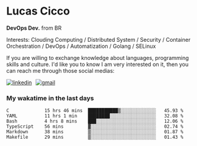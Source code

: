 # Lucas Cicco

**DevOps Dev.** from BR

Interests: Clouding Computing / Distributed System / Security / Container Orchestration / DevOps / Automatization / Golang / SELinux

If you are willing to exchange knowledge about languages, programming skills and culture. I'd like you to know I am very interested on it, then you can reach me through those social medias:

<div style="display: flex; align-items: center; gap: 10px;">
  <a href="https://www.linkedin.com/in/lucas-vitor-de-cicco" target="_blank">
    <img
      src="https://img.shields.io/badge/-LinkedIn-%230077B5?style=for-the-badge&logo=linkedin&logoColor=white"
      alt="linkedin"
      target="_blank" 
    />
  </a>
  <a href="mailto:lucasvitorx1@gmail.com">
      <img
        src="https://img.shields.io/badge/-Gmail-%23333?style=for-the-badge&logo=gmail&logoColor=white"
        alt="gmail"
        target="_blank"
      />
  </a>
</div>

### My wakatime in the last days

<!--START_SECTION:waka-->

```text
C             15 hrs 46 mins  ███████████▒░░░░░░░░░░░░░   45.93 %
YAML          11 hrs 1 min    ████████░░░░░░░░░░░░░░░░░   32.08 %
Bash          4 hrs 8 mins    ███░░░░░░░░░░░░░░░░░░░░░░   12.06 %
TypeScript    56 mins         ▓░░░░░░░░░░░░░░░░░░░░░░░░   02.74 %
Markdown      38 mins         ▒░░░░░░░░░░░░░░░░░░░░░░░░   01.87 %
Makefile      29 mins         ▒░░░░░░░░░░░░░░░░░░░░░░░░   01.43 %
```

<!--END_SECTION:waka-->
